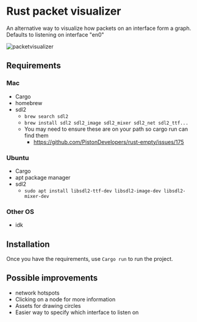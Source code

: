 # Rust packet visualizer
An alternative way to visualize how packets on an interface form a graph. Defaults to listening on interface "en0"

![packetvisualizer](https://user-images.githubusercontent.com/29875928/189706365-64882191-53b9-469e-a7d3-7709c2f60df0.gif)

## Requirements
### Mac
- Cargo
- homebrew
- sdl2
    -  ```brew search sdl2```
    -  ```brew install sdl2 sdl2_image sdl2_mixer sdl2_net sdl2_ttf...```
    - You may need to ensure these are on your path so cargo run can find them
        - https://github.com/PistonDevelopers/rust-empty/issues/175
### Ubuntu
- Cargo
- apt package manager
- sdl2
    - ```sudo apt install libsdl2-ttf-dev libsdl2-image-dev libsdl2-mixer-dev```
### Other OS
- idk

## Installation

Once you have the requirements, use ```Cargo run``` to run the project.

## Possible improvements
- network hotspots
- Clicking on a node for more information
- Assets for drawing circles
- Easier way to specify which interface to listen on
